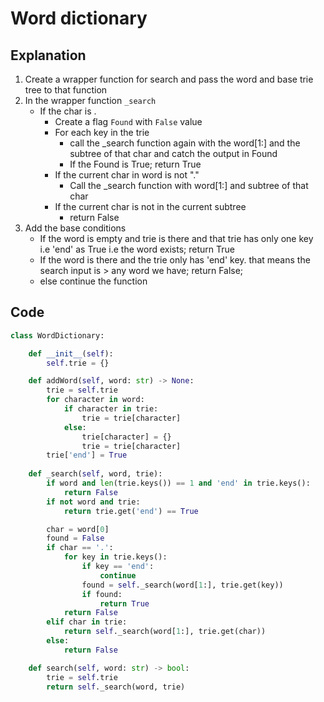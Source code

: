 # Word dictionary

## Explanation
1. Create a wrapper function for search and pass the word and base trie tree to that function
2. In the wrapper function `_search`
    - If the char is .
        - Create a flag `Found` with `False` value
        - For each key in the trie
            - call the _search function again with the word[1:] and the subtree of that char and catch the output in Found
            - If the Found is True; return True
        - If the current char in word is not "."
            - Call the _search function with word[1:] and subtree of that char
        - If the current char is not in the current subtree
            - return False
3. Add the base conditions
    - If the word is empty and trie is there and that trie has only one key i.e 'end' as True i.e the word exists; return True
    - If the word is there and the trie only has 'end' key. that means the search input is > any word we have; return False;
    - else continue the function

## Code
```python
class WordDictionary:

    def __init__(self):
        self.trie = {}

    def addWord(self, word: str) -> None:
        trie = self.trie
        for character in word:
            if character in trie:
                trie = trie[character]
            else:
                trie[character] = {}
                trie = trie[character]
        trie['end'] = True
        
    def _search(self, word, trie):
        if word and len(trie.keys()) == 1 and 'end' in trie.keys():
            return False
        if not word and trie:
            return trie.get('end') == True

        char = word[0]
        found = False
        if char == '.':
            for key in trie.keys():
                if key == 'end':
                    continue
                found = self._search(word[1:], trie.get(key))
                if found:
                    return True
            return False
        elif char in trie:
            return self._search(word[1:], trie.get(char))
        else:
            return False

    def search(self, word: str) -> bool:
        trie = self.trie
        return self._search(word, trie)
```